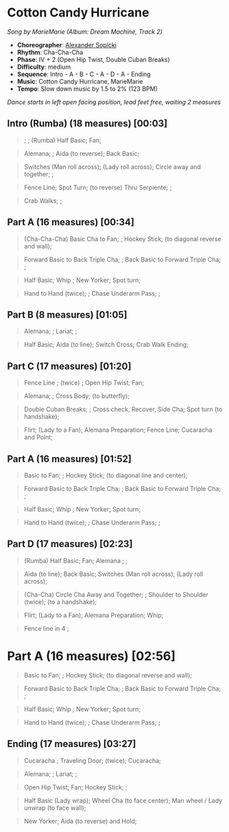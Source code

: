 # Cotton Candy Hurricane
*Song by MarieMarie (Album: Dream Machine, Track 2)*

* **Choreographer**: [Alexander Sopicki](mailto:cuesheets@gmx.net "cuesheets@gmx.net")
* **Rhythm**: Cha-Cha-Cha
* **Phase**: IV + 2 (Open Hip Twist, Double Cuban Breaks)
* **Difficulty**: medium
* **Sequence**: Intro - A - B - C - A - D - A - Ending
* **Music**: Cotton Candy Hurricane, MarieMarie
* **Tempo**: Slow down music by 1.5 to 2% (123 BPM)

*Dance starts in left open facing position, lead feet free, waiting 2 measures*


## Intro (Rumba) (18 measures) [00:03]


> ; ; (Rumba) Half Basic; Fan;

> Alemana; ; Aida (to reverse); Back Basic;

> Switches (Man roll across); (Lady roll across); Circle away and together; ;

> Fence Line; Spot Turn; (to reverse) Thru Serpiente; ;

> Crab Walks; ;

## Part A (16 measures) [00:34]

 > (Cha-Cha-Cha) Basic Cha to Fan; ; Hockey Stick; (to diagonal reverse and wall);

 > Forward Basic to Back Triple Cha; ; Back Basic to Forward Triple Cha; ;

 > Half Basic; Whip ; New Yorker; Spot turn;

 > Hand to Hand (twice); ; Chase Underarm Pass; ;

## Part B (8 measures) [01:05]

> Alemana; ; Lariat; ;

> Half Basic; Aida (to line); Switch Cross; Crab Walk Ending;

## Part C (17 measures) [01:20]

> Fence Line ; (twice) ; Open Hip Twist; Fan;

> Alemana; ; Cross Body; (to butterfly);

> Double Cuban Breaks; ;  Cross check, Recover, Side Cha; Spot turn (to handshake);

> Flirt; (Lady to a Fan); Alemana Preparation; Fence Line; Cucaracha and Point;


## Part A (16 measures) [01:52]

> Basic to Fan; ; Hockey Stick; (to diagonal line and center);

> Forward Basic to Back Triple Cha; ; Back Basic to Forward Triple Cha; ;

> Half Basic; Whip ; New Yorker; Spot turn;

> Hand to Hand (twice); ; Chase Underarm Pass; ;


## Part D (17 measures) [02:23]

> (Rumba) Half Basic; Fan; Alemana ; ;

> Aida (to line); Back Basic; Switches (Man roll across); (Lady roll across);

> (Cha-Cha) Circle Cha Away and Together; ; Shoulder to Shoulder (twice); (to a handshake);

> Flirt; (Lady to a Fan); Alemana Preparation; Whip;

> Fence line in 4 ;


# Part A (16 measures) [02:56]

> Basic to Fan; ; Hockey Stick; (to diagonal reverse and wall);

> Forward Basic to Back Triple Cha; ; Back Basic to Forward Triple Cha; ;

> Half Basic; Whip ; New Yorker; Spot turn;

> Hand to Hand (twice); ; Chase Underarm Pass; ;

## Ending (17 measures) [03:27]

> Cucaracha ; Traveling Door; (twice); Cucaracha;

> Alemana; ; Lariat; ;

> Open Hip Twist; Fan; Hockey Stick; ;

> Half Basic (Lady wrap); Wheel Cha (to face center); Man wheel / Lady unwrap (to face wall);

> New Yorker; Aida (to reverse) and Hold;
